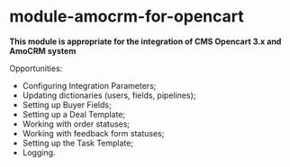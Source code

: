 # module-amocrm-for-opencart

**This module is appropriate for the integration of CMS Opencart 3.x and AmoCRM system**

Opportunities:
- Configuring Integration Parameters;
- Updating dictionaries (users, fields, pipelines);
- Setting up Buyer Fields;
- Setting up a Deal Template;
- Working with order statuses;
- Working with feedback form statuses;
- Setting up the Task Template;
- Logging.